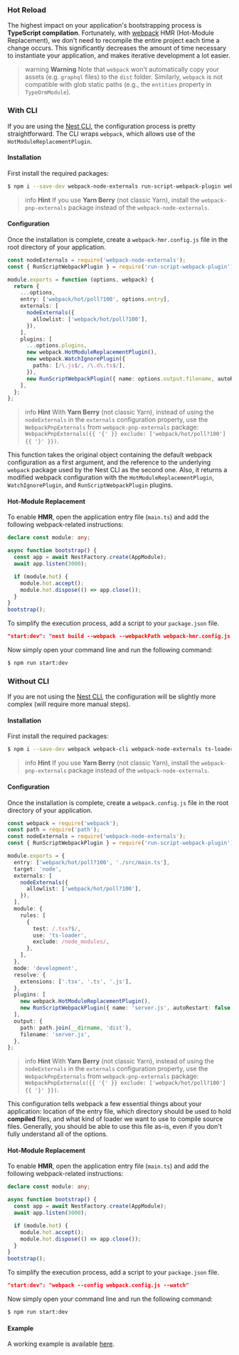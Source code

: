 ### Hot Reload

The highest impact on your application's bootstrapping process is **TypeScript compilation**. Fortunately, with [webpack](https://github.com/webpack/webpack) HMR (Hot-Module Replacement), we don't need to recompile the entire project each time a change occurs. This significantly decreases the amount of time necessary to instantiate your application, and makes iterative development a lot easier.

> warning **Warning** Note that `webpack` won't automatically copy your assets (e.g. `graphql` files) to the `dist` folder. Similarly, `webpack` is not compatible with glob static paths (e.g., the `entities` property in `TypeOrmModule`).

### With CLI

If you are using the [Nest CLI](/cli/overview), the configuration process is pretty straightforward. The CLI wraps `webpack`, which allows use of the `HotModuleReplacementPlugin`.

#### Installation

First install the required packages:

```bash
$ npm i --save-dev webpack-node-externals run-script-webpack-plugin webpack
```

> info **Hint** If you use **Yarn Berry** (not classic Yarn), install the `webpack-pnp-externals` package instead of the `webpack-node-externals`.

#### Configuration

Once the installation is complete, create a `webpack-hmr.config.js` file in the root directory of your application.

```typescript
const nodeExternals = require('webpack-node-externals');
const { RunScriptWebpackPlugin } = require('run-script-webpack-plugin');

module.exports = function (options, webpack) {
  return {
    ...options,
    entry: ['webpack/hot/poll?100', options.entry],
    externals: [
      nodeExternals({
        allowlist: ['webpack/hot/poll?100'],
      }),
    ],
    plugins: [
      ...options.plugins,
      new webpack.HotModuleReplacementPlugin(),
      new webpack.WatchIgnorePlugin({
        paths: [/\.js$/, /\.d\.ts$/],
      }),
      new RunScriptWebpackPlugin({ name: options.output.filename, autoRestart: false }),
    ],
  };
};
```

> info **Hint** With **Yarn Berry** (not classic Yarn), instead of using the `nodeExternals` in the `externals` configuration property, use the `WebpackPnpExternals` from `webpack-pnp-externals` package: `WebpackPnpExternals({{ '{' }} exclude: ['webpack/hot/poll?100'] {{ '}' }})`.

This function takes the original object containing the default webpack configuration as a first argument, and the reference to the underlying `webpack` package used by the Nest CLI as the second one. Also, it returns a modified webpack configuration with the `HotModuleReplacementPlugin`, `WatchIgnorePlugin`, and `RunScriptWebpackPlugin` plugins.

#### Hot-Module Replacement

To enable **HMR**, open the application entry file (`main.ts`) and add the following webpack-related instructions:

```typescript
declare const module: any;

async function bootstrap() {
  const app = await NestFactory.create(AppModule);
  await app.listen(3000);

  if (module.hot) {
    module.hot.accept();
    module.hot.dispose(() => app.close());
  }
}
bootstrap();
```

To simplify the execution process, add a script to your `package.json` file.

```json
"start:dev": "nest build --webpack --webpackPath webpack-hmr.config.js --watch"
```

Now simply open your command line and run the following command:

```bash
$ npm run start:dev
```

### Without CLI

If you are not using the [Nest CLI](/cli/overview), the configuration will be slightly more complex (will require more manual steps).

#### Installation

First install the required packages:

```bash
$ npm i --save-dev webpack webpack-cli webpack-node-externals ts-loader run-script-webpack-plugin
```

> info **Hint** If you use **Yarn Berry** (not classic Yarn), install the `webpack-pnp-externals` package instead of the `webpack-node-externals`.

#### Configuration

Once the installation is complete, create a `webpack.config.js` file in the root directory of your application.

```typescript
const webpack = require('webpack');
const path = require('path');
const nodeExternals = require('webpack-node-externals');
const { RunScriptWebpackPlugin } = require('run-script-webpack-plugin');

module.exports = {
  entry: ['webpack/hot/poll?100', './src/main.ts'],
  target: 'node',
  externals: [
    nodeExternals({
      allowlist: ['webpack/hot/poll?100'],
    }),
  ],
  module: {
    rules: [
      {
        test: /.tsx?$/,
        use: 'ts-loader',
        exclude: /node_modules/,
      },
    ],
  },
  mode: 'development',
  resolve: {
    extensions: ['.tsx', '.ts', '.js'],
  },
  plugins: [
    new webpack.HotModuleReplacementPlugin(),
    new RunScriptWebpackPlugin({ name: 'server.js', autoRestart: false }),
  ],
  output: {
    path: path.join(__dirname, 'dist'),
    filename: 'server.js',
  },
};
```

> info **Hint** With **Yarn Berry** (not classic Yarn), instead of using the `nodeExternals` in the `externals` configuration property, use the `WebpackPnpExternals` from `webpack-pnp-externals` package: `WebpackPnpExternals({{ '{' }} exclude: ['webpack/hot/poll?100'] {{ '}' }})`.

This configuration tells webpack a few essential things about your application: location of the entry file, which directory should be used to hold **compiled** files, and what kind of loader we want to use to compile source files. Generally, you should be able to use this file as-is, even if you don't fully understand all of the options.

#### Hot-Module Replacement

To enable **HMR**, open the application entry file (`main.ts`) and add the following webpack-related instructions:

```typescript
declare const module: any;

async function bootstrap() {
  const app = await NestFactory.create(AppModule);
  await app.listen(3000);

  if (module.hot) {
    module.hot.accept();
    module.hot.dispose(() => app.close());
  }
}
bootstrap();
```

To simplify the execution process, add a script to your `package.json` file.

```json
"start:dev": "webpack --config webpack.config.js --watch"
```

Now simply open your command line and run the following command:

```bash
$ npm run start:dev
```

#### Example

A working example is available [here](https://github.com/nestjs/nest/tree/master/sample/08-webpack).

